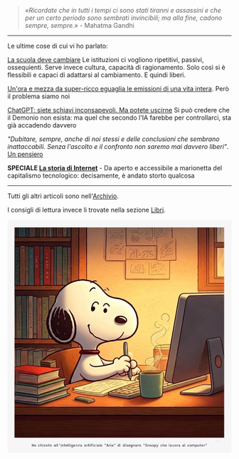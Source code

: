 > *«Ricordate che in tutti i tempi ci sono stati tiranni e assassini e che per un certo periodo sono sembrati invincibili; ma alla fine, cadono sempre, sempre.»* - Mahatma Gandhi

---

Le ultime cose di cui vi ho parlato:

[La scuola deve cambiare](/articles/2024-12-16-sulla-scuola.html) Le istituzioni ci vogliono ripetitivi, passivi, ossequienti. Serve invece cultura, capacità di ragionamento. Solo così si è flessibili e capaci di adattarsi al cambiamento. E quindi liberi.

[Un'ora e mezza da super-ricco eguaglia le emissioni di una vita intera](/articles/2024-11-14-inquinamento-super-ricchi.html). Però il problema siamo noi

 [ChatGPT: siete schiavi inconsapevoli. Ma potete uscirne](/articles/2024-11-02-chatgpt-schiavitu.html) Si può credere che il Demonio non esista: ma quel che secondo l'IA farebbe per controllarci, sta già accadendo davvero

*"Dubitare, sempre, anche di noi stessi e delle conclusioni che sembrano inattaccabili. Senza l'ascolto e il confronto non saremo mai davvero liberi"*. [Un pensiero](/articles/2024-09-23-studiare-per-dubitare.html)

**SPECIALE [La storia di Internet](/articles/2024-08-20-la-storia-di-internet.html)** - Da aperto e accessibile a marionetta del capitalismo tecnologico: decisamente, è andato storto qualcosa

---

Tutti gli altri articoli sono nell'[Archivio](/pages/archivio.html).

I consigli di lettura invece li trovate nella sezione [Libri](/pages/libri.html).

![Snoopy che lavora al computer, un'immagine generata dall'intelligenza artificiale "Aria" integrata nel browser Opera](/img/snoopy-lavora-al-computer-aria-ai.jpg)